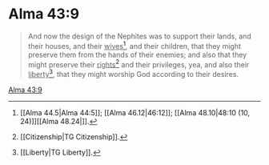 # Alma 43:9

> And now the design of the Nephites was to support their lands, and their houses, and their <u>wives</u>[^a], and their children, that they might preserve them from the hands of their enemies; and also that they might preserve their <u>rights</u>[^b] and their privileges, yea, and also their <u>liberty</u>[^c], that they might worship God according to their desires.

[Alma 43:9](https://www.churchofjesuschrist.org/study/scriptures/bofm/alma/43?lang=eng&id=p9#p9)


[^a]: [[Alma 44.5|Alma 44:5]]; [[Alma 46.12|46:12]]; [[Alma 48.10|48:10 (10, 24)]][[Alma 48.24|]].  
[^b]: [[Citizenship|TG Citizenship]].  
[^c]: [[Liberty|TG Liberty]].  
